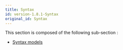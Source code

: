 ```yaml
---
title: Syntax
id: version-1.8.1-Syntax
original_id: Syntax
---
```



This section is composed of the following sub-section :

* [Syntax models](references#Syntaxmodels)

